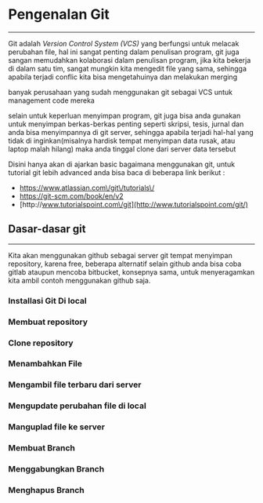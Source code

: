 # Pengenalan Git

---

Git adalah _Version Control System \(VCS\)_  yang berfungsi untuk melacak perubahan file, hal ini sangat penting dalam penulisan program, git juga sangan memudahkan kolaborasi dalam penulisan program, jika kita bekerja di dalam satu tim, sangat mungkin kita mengedit file yang sama, sehingga apabila terjadi conflic kita bisa mengetahuinya dan melakukan merging

banyak perusahaan yang sudah menggunakan git sebagai VCS untuk management code mereka

selain untuk keperluan menyimpan program, git juga bisa anda gunakan untuk menyimpan berkas-berkas penting seperti skripsi, tesis, jurnal dan anda bisa menyimpannya di git server, sehingga apabila terjadi hal-hal yang tidak di inginkan\(misalnya hardisk tempat menyimpan data rusak, atau laptop malah hilang\) maka anda tinggal clone dari server data tersebut

Disini hanya akan di ajarkan basic bagaimana menggunakan git, untuk tutorial git lebih advanced anda bisa baca di beberapa link berikut :

* [https:\/\/www.atlassian.com\/git\/tutorials\/ ](https://www.atlassian.com/git/tutorials/)
* [https:\/\/git-scm.com\/book\/en\/v2](https://git-scm.com/book/en/v2)
* [http:\/\/www.tutorialspoint.com\/git](http://www.tutorialspoint.com/git/)

## Dasar-dasar git

---

Kita akan menggunakan github sebagai server git tempat menyimpan repository, karena free, beberapa alternatif selain github anda bisa coba gitlab ataupun mencoba bitbucket, konsepnya sama, untuk menyeragamkan kita ambil contoh menggunakan github saja.



### Installasi Git Di local



### Membuat repository



### Clone repository

### Menambahkan File

### Mengambil file terbaru dari server

### Mengupdate perubahan file di local

### Manguplad file ke server

### Membuat Branch

### Menggabungkan Branch

### Menghapus Branch

